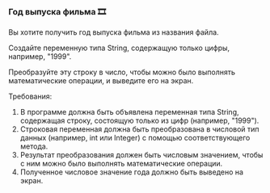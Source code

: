 
### Год выпуска фильма 🎞️

Вы хотите получить год выпуска фильма из названия файла.

Создайте переменную типа String, содержащую только цифры, например, "1999".

Преобразуйте эту строку в число, чтобы можно было выполнять математические операции, и выведите его на экран.

Требования:
1. В программе должна быть объявлена переменная типа String, содержащая строку, состоящую только из цифр (например, "1999"). 
2. Строковая переменная должна быть преобразована в числовой тип данных (например, int или Integer) с помощью соответствующего метода. 
3. Результат преобразования должен быть числовым значением, чтобы с ним можно было выполнять математические операции. 
4. Полученное числовое значение года должно быть выведено на экран.